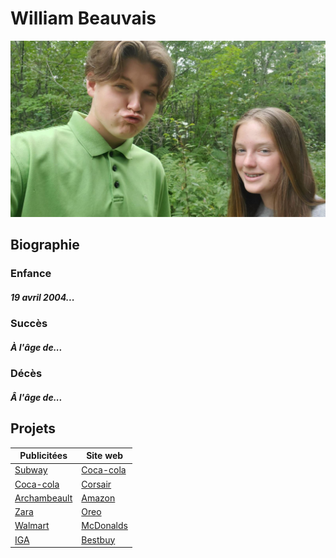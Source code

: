 # William Beauvais

![William Beauvais avec sa petite soeur Laurence Beauvais](medias2/william.jpg)

## Biographie
### Enfance
##### 19 avril 2004...
### Succès
##### À l'âge de...
### Décès
##### Â l'âge de...

## Projets

| Publicitées | Site web |
| ----------- | ----------- |
| [Subway](https://www.subway.com/fr-ca) | [Coca-cola](https://fr.coca-cola.ca/) |
| [Coca-cola](https://fr.coca-cola.ca/) | [Corsair](https://www.corsair.com/ca/en/) |
| [Archambeault](https://www.archambault.ca/) | [Amazon](https://www.amazon.ca/) |
| [Zara](https://www.zara.com/ca/fr/) | [Oreo](https://www.oreo.com/) |
| [Walmart](https://www.walmart.ca/fr) | [McDonalds](https://www.mcdonalds.com/ca/fr-ca.html) |
| [IGA](https://www.iga.net/) | [Bestbuy](https://www.bestbuy.ca/) |

